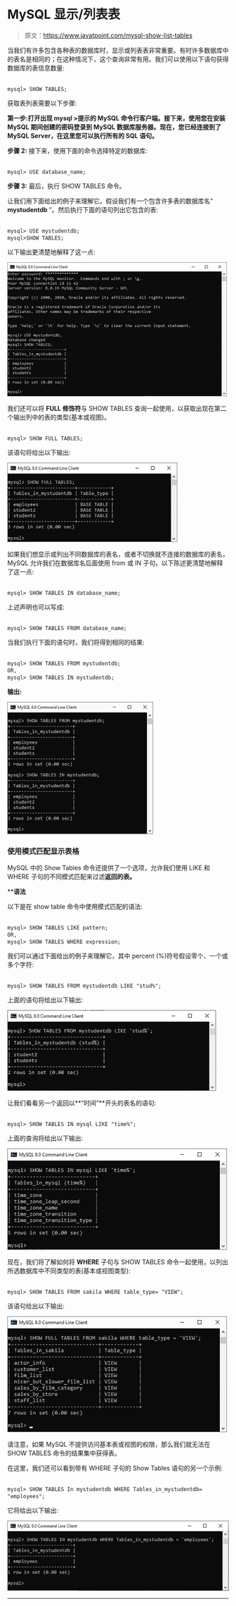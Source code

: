 # MySQL 显示/列表表

> 原文：<https://www.javatpoint.com/mysql-show-list-tables>

当我们有许多包含各种表的数据库时，显示或列表表非常重要。有时许多数据库中的表名是相同的；在这种情况下，这个查询非常有用。我们可以使用以下语句获得数据库的表信息数量:

```

mysql> SHOW TABLES;

```

获取表列表需要以下步骤:

**第一步:**打开出现 **mysql >提示**的 MySQL 命令行客户端。接下来，**使用您在安装 MySQL 期间创建的**密码**登录到 MySQL 数据库服务器。现在，您已经连接到了 MySQL Server，在这里您可以执行所有的 SQL 语句。**

**步骤 2:** 接下来，使用下面的命令选择特定的数据库:

```

mysql> USE database_name;

```

**步骤 3:** 最后，执行 SHOW TABLES 命令。

让我们用下面给出的例子来理解它。假设我们有一个包含许多表的数据库名“ **mystudentdb** ”。然后执行下面的语句列出它包含的表:

```

mysql> USE mystudentdb;
mysql>SHOW TABLES;

```

以下输出更清楚地解释了这一点:

![MySQL Show/List Tables](img/57b6e4f479003d5279cb67fe629a0fe0.png)

我们还可以将 **FULL 修饰符**与 SHOW TABLES 查询一起使用，以获取出现在第二个输出列中的表的类型(基本或视图)。

```

mysql> SHOW FULL TABLES;

```

该语句将给出以下输出:

![MySQL Show/List Tables](img/29442948e4878ff59b6b609c02c7818b.png)

如果我们想显示或列出不同数据库的表名，或者不切换就不连接的数据库的表名，MySQL 允许我们在数据库名后面使用 from 或 IN 子句。以下陈述更清楚地解释了这一点:

```

mysql> SHOW TABLES IN database_name;

```

上述声明也可以写成:

```

mysql> SHOW TABLES FROM database_name;

```

当我们执行下面的语句时，我们将得到相同的结果:

```

mysql> SHOW TABLES FROM mystudentdb;
OR,
mysql> SHOW TABLES IN mystudentdb;

```

**输出:**

![MySQL Show/List Tables](img/31187f58562d9110005ca52c51b0d391.png)

### 使用模式匹配显示表格

MySQL 中的 Show Tables 命令还提供了一个选项，允许我们使用 LIKE 和 WHERE 子句的不同模式匹配来过滤**返回的表。**

 ****语法**

以下是在 show table 命令中使用模式匹配的语法:

```

mysql> SHOW TABLES LIKE pattern;
OR,
mysql> SHOW TABLES WHERE expression;

```

我们可以通过下面给出的例子来理解它，其中 percent (%)符号假设零个、一个或多个字符:

```

mysql> SHOW TABLES FROM mystudentdb LIKE "stud%";

```

上面的语句将给出以下输出:

![MySQL Show/List Tables](img/e44964932aba7d5e624282fbef74ce18.png)

让我们看看另一个返回以**“时间”**开头的表名的语句:

```

mysql> SHOW TABLES IN mysql LIKE "time%"; 

```

上面的查询将给出以下输出:

![MySQL Show/List Tables](img/346b2648d3250cd0cb3face802e58cb7.png)

现在，我们将了解如何将 **WHERE** 子句与 SHOW TABLES 命令一起使用，以列出所选数据库中不同类型的表(基本或视图类型):

```

mysql> SHOW TABLES FROM sakila WHERE table_type= "VIEW";

```

该语句给出以下输出:

![MySQL Show/List Tables](img/85a4c173296ab814c532f68baffcf902.png)

请注意，如果 MySQL 不提供访问基本表或视图的权限，那么我们就无法在 SHOW TABLES 命令的结果集中获得表。

在这里，我们还可以看到带有 WHERE 子句的 Show Tables 语句的另一个示例:

```

mysql> SHOW TABLES In mystudentdb WHERE Tables_in_mystudentdb= "employees";

```

它将给出以下输出:

![MySQL Show/List Tables](img/ef9c362464d3965708c49164520e8e0d.png)

* * ***